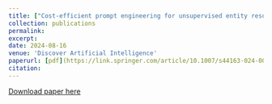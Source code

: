 ```yaml
---
title: ["Cost-efficient prompt engineering for unsupervised entity resolution in the product matching domain"](https://link.springer.com/article/10.1007/s44163-024-00159-8)
collection: publications
permalink: 
excerpt: 
date: 2024-08-16
venue: 'Discover Artificial Intelligence'
paperurl: [pdf](https://link.springer.com/article/10.1007/s44163-024-00159-8)
citation: 
---
```


[Download paper here](https://link.springer.com/article/10.1007/s44163-024-00159-8)

